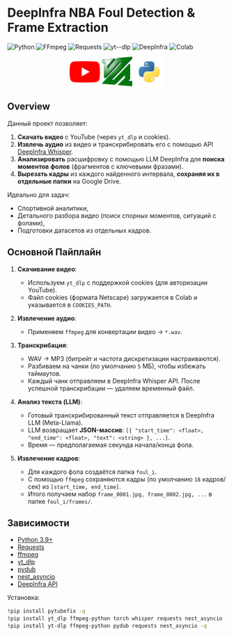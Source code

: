 # DeepInfra NBA Foul Detection & Frame Extraction

![Python](https://img.shields.io/badge/Python-3.9%2B-blue.svg) 
![FFmpeg](https://img.shields.io/badge/FFmpeg-5.x-green.svg)
![Requests](https://img.shields.io/badge/Requests-2.x-orange.svg)
![yt--dlp](https://img.shields.io/badge/yt_dlp-2023.07-yellow.svg)
![DeepInfra](https://img.shields.io/badge/DeepInfra-API-9cf.svg)
![Colab](https://img.shields.io/badge/Google%20Colab-compatible-brightgreen.svg)

<div align="center">
  <img src="https://raw.githubusercontent.com/github/explore/main/topics/youtube/youtube.png" alt="YouTube" width="70" />
  <img src="https://raw.githubusercontent.com/github/explore/main/topics/ffmpeg/ffmpeg.png" alt="FFmpeg" width="70" />
  <img src="https://raw.githubusercontent.com/github/explore/main/topics/python/python.png" alt="Python" width="70" />
</div>

## Overview

Данный проект позволяет:
1. **Скачать видео** с YouTube (через `yt_dlp` и cookies).
2. **Извлечь аудио** из видео и транскрибировать его с помощью API [DeepInfra Whisper](https://deepinfra.com).
3. **Анализировать** расшифровку с помощью LLM DeepInfra для **поиска моментов фолов** (фрагментов с ключевыми фразами).
4. **Вырезать кадры** из каждого найденного интервала, **сохраняя их в отдельные папки** на Google Drive.

Идеально для задач:
- Спортивной аналитики,
- Детального разбора видео (поиск спорных моментов, ситуаций с фолами),
- Подготовки датасетов из отдельных кадров.

## Основной Пайплайн

1. **Скачивание видео**:
   - Используем `yt_dlp` с поддержкой cookies (для авторизации YouTube).
   - Файл cookies (формата Netscape) загружается в Colab и указывается в `COOKIES_PATH`.

2. **Извлечение аудио**:
   - Применяем `ffmpeg` для конвертации видео → `*.wav`.

3. **Транскрибация**:
   - WAV → MP3 (битрейт и частота дискретизации настраиваются).
   - Разбиваем на чанки (по умолчанию `5` МБ), чтобы избежать таймаутов.
   - Каждый чанк отправляем в DeepInfra Whisper API. После успешной транскрибации — удаляем временный файл.

4. **Анализ текста (LLM)**:
   - Готовый транскрибированный текст отправляется в DeepInfra LLM (Meta-Llama).
   - LLM возвращает **JSON-массив**: `[{ "start_time": <float>, "end_time": <float>, "text": <string> }, ...]`.
   - Время — предполагаемая секунда начала/конца фола.

5. **Извлечение кадров**:
   - Для каждого фола создаётся папка `foul_i`.
   - С помощью `ffmpeg` сохраняются кадры (по умолчанию `18` кадров/сек) из `[start_time, end_time]`.
   - Итого получаем набор `frame_0001.jpg, frame_0002.jpg, ...` в папке `foul_i/frames/`.

## Зависимости

- [Python 3.9+](https://www.python.org/downloads/)
- [Requests](https://requests.readthedocs.io/)
- [ffmpeg](https://ffmpeg.org/) 
- [yt_dlp](https://github.com/yt-dlp/yt-dlp)
- [pydub](https://github.com/jiaaro/pydub)
- [nest_asyncio](https://github.com/erdewit/nest_asyncio)
- [DeepInfra API](https://deepinfra.com)

Установка:
```bash
!pip install pytubefix -q
!pip install yt_dlp ffmpeg-python torch whisper requests nest_asyncio -q
!pip install yt-dlp ffmpeg-python pydub requests nest_asyncio -q

